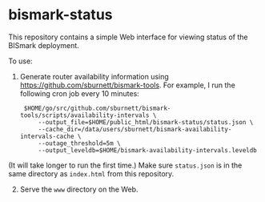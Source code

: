 bismark-status
==============

This repository contains a simple Web interface for viewing status of the
BISmark deployment.

To use:

1. Generate router availability information using
https://github.com/sburnett/bismark-tools. For example, I run the following cron
job every 10 minutes:

        $HOME/go/src/github.com/sburnett/bismark-tools/scripts/availability-intervals \
            --output_file=$HOME/public_html/bismark-status/status.json \
            --cache_dir=/data/users/sburnett/bismark-availability-intervals-cache \
            --outage_threshold=5m \
            --output_leveldb=$HOME/bismark-availability-intervals.leveldb

(It will take longer to run the first time.) Make sure `status.json` is in the
same directory as `index.html` from this repository.

2. Serve the `www` directory on the Web.
